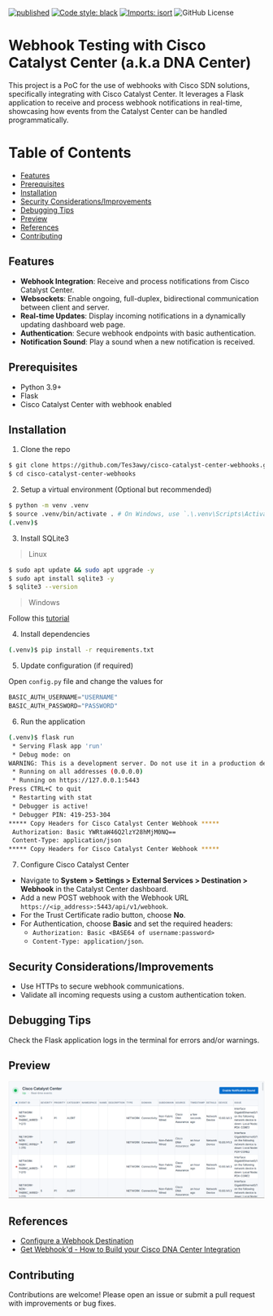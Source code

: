 [![published](https://static.production.devnetcloud.com/codeexchange/assets/images/devnet-published.svg)](https://developer.cisco.com/codeexchange/github/repo/Tes3awy/cisco-catalyst-center-webhooks)
[![Code style: black](https://img.shields.io/badge/code%20style-black-000000.svg)](https://github.com/psf/black)
[![Imports: isort](https://img.shields.io/badge/%20imports-isort-%231674b1?style=flat&labelColor=ef8336)](https://pycqa.github.io/isort/)
![GitHub License](https://img.shields.io/github/license/Tes3awy/cisco-catalyst-center-webhooks)

# Webhook Testing with Cisco Catalyst Center (a.k.a DNA Center)

This project is a PoC for the use of webhooks with Cisco SDN solutions, specifically integrating with Cisco Catalyst Center. It leverages a Flask application to receive and process webhook notifications in real-time, showcasing how events from the Catalyst Center can be handled programmatically.

# Table of Contents

- [Features](#features)
- [Prerequisites](#prerequisites)
- [Installation](#installation)
- [Security Considerations/Improvements](#security-considerationsimprovements)
- [Debugging Tips](#debugging-tips)
- [Preview](#preview)
- [References](#references)
- [Contributing](#contributing)

## Features

- **Webhook Integration**: Receive and process notifications from Cisco Catalyst Center.
- **Websockets**: Enable ongoing, full-duplex, bidirectional communication between client and server.
- **Real-time Updates**: Display incoming notifications in a dynamically updating dashboard web page.
- **Authentication**: Secure webhook endpoints with basic authentication.
- **Notification Sound**: Play a sound when a new notification is received.

## Prerequisites

- Python 3.9+
- Flask
- Cisco Catalyst Center with webhook enabled

## Installation

1. Clone the repo

```bash
$ git clone https://github.com/Tes3awy/cisco-catalyst-center-webhooks.git
$ cd cisco-catalyst-center-webhooks
```

2. Setup a virtual environment (Optional but recommended)

```bash
$ python -m venv .venv
$ source .venv/bin/activate . # On Windows, use `.\.venv\Scripts\Activate.ps1` in powershell
(.venv)$ 
```

3. Install SQLite3

> Linux

```bash
$ sudo apt update && sudo apt upgrade -y
$ sudo apt install sqlite3 -y
$ sqlite3 --version
```

> Windows

Follow this [tutorial](https://www.theserverside.com/blog/Coffee-Talk-Java-News-Stories-and-Opinions/SQLite3-How-to-download-and-install-SQLite-on-Windows-version-latest-tutorial)

4. Install dependencies

```bash
(.venv)$ pip install -r requirements.txt
```

5. Update configuration (if required)

Open `config.py` file and change the values for

```python
BASIC_AUTH_USERNAME="USERNAME"
BASIC_AUTH_PASSWORD="PASSWORD"
```

6. Run the application

```bash
(.venv)$ flask run
 * Serving Flask app 'run'
 * Debug mode: on
WARNING: This is a development server. Do not use it in a production deployment. Use a production WSGI server instead.
 * Running on all addresses (0.0.0.0)
 * Running on https://127.0.0.1:5443
Press CTRL+C to quit   
 * Restarting with stat
 * Debugger is active!
 * Debugger PIN: 419-253-304
***** Copy Headers for Cisco Catalyst Center Webhook *****
 Authorization: Basic YWRtaW46Q2lzY28hMjM0NQ==
 Content-Type: application/json
***** Copy Headers for Cisco Catalyst Center Webhook *****
```

7. Configure Cisco Catalyst Center

- Navigate to **System > Settings > External Services > Destination > Webhook** in the Catalyst Center dashboard.
- Add a new POST webhook with the Webhook URL `https://<ip_address>:5443/api/v1/webhook`.
- For the Trust Certificate radio button, choose **No**.
- For Authentication, choose **Basic** and set the required headers: 
  - `Authorization: Basic <BASE64 of username:password>`
  - `Content-Type: application/json`.

## Security Considerations/Improvements

- Use HTTPs to secure webhook communications.
- Validate all incoming requests using a custom authentication token.

## Debugging Tips

Check the Flask application logs in the terminal for errors and/or warnings.

## Preview
![Dashboard](assets/dashboard.png)

## References

- [Configure a Webhook Destination](https://www.cisco.com/c/en/us/td/docs/cloud-systems-management/network-automation-and-management/dna-center-platform/2-3-7/user-guide/b-dnac-platform-ug-2-3-7/b-dnac-platform-ug-2-3-7-chapter-0101.html#Cisco_Task_in_List_GUI.dita_e24b1b78-ea6e-4aa5-932a-359e04d4122f)
- [Get Webhook'd - How to Build your Cisco DNA Center Integration](https://dcl3wxcscqm28.cloudfront.net/8130338649073540/4521856223995780/TECH%2041%20GetWebhooked.pdf)

## Contributing

Contributions are welcome! Please open an issue or submit a pull request with improvements or bug fixes.
